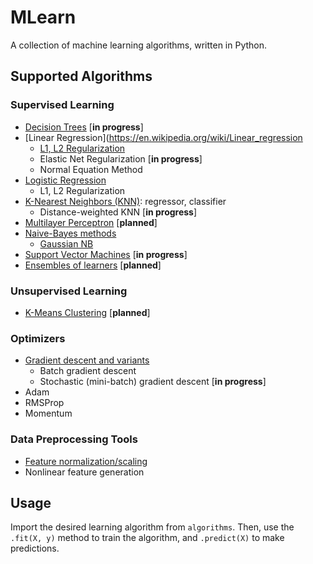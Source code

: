 # MLearn
A collection of machine learning algorithms, written in Python.

## Supported Algorithms

### Supervised Learning
- [Decision Trees](https://en.wikipedia.org/wiki/Decision_tree_learning) [**in progress**]
- [Linear Regression](https://en.wikipedia.org/wiki/Linear_regression
    - [L1, L2 Regularization](https://en.wikipedia.org/wiki/Regularization_(mathematics))
    - Elastic Net Regularization [**in progress**]
    - Normal Equation Method
- [Logistic Regression](https://en.wikipedia.org/wiki/Logistic_regression)
    - L1, L2 Regularization
- [K-Nearest Neighbors (KNN)](https://en.wikipedia.org/wiki/K-nearest_neighbors_algorithm): regressor, classifier
    - Distance-weighted KNN [**in progress**]
- [Multilayer Perceptron](https://en.wikipedia.org/wiki/Multilayer_perceptron) [**planned**]
- [Naive-Bayes methods](https://en.wikipedia.org/wiki/Naive_Bayes_classifier)
    - [Gaussian NB](https://en.wikipedia.org/wiki/Naive_Bayes_classifier#Gaussian_na%C3%AFve_Bayes)
- [Support Vector Machines](https://en.wikipedia.org/wiki/Support_vector_machine) [**in progress**]
- [Ensembles of learners](https://en.wikipedia.org/wiki/Ensemble_learning) [**planned**]

### Unsupervised Learning
- [K-Means Clustering](https://en.wikipedia.org/wiki/K-means_clustering) [**planned**]

### Optimizers
- [Gradient descent and variants](https://en.wikipedia.org/wiki/Gradient_descent)
    - Batch gradient descent
    - Stochastic (mini-batch) gradient descent [**in progress**]
- Adam
- RMSProp
- Momentum

### Data Preprocessing Tools
- [Feature normalization/scaling](https://en.wikipedia.org/wiki/Feature_scaling)
- Nonlinear feature generation


## Usage
Import the desired learning algorithm from `algorithms`. Then, use the `.fit(X, y)` method to train the algorithm, and `.predict(X)` to make predictions.
